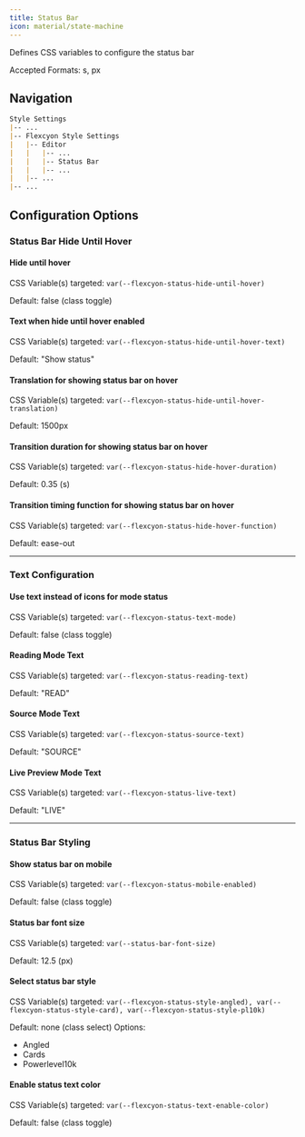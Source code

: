 ```yaml
---
title: Status Bar
icon: material/state-machine
---
```


Defines CSS variables to configure the status bar

Accepted Formats: s, px

## Navigation
```md
Style Settings
|-- ...
|-- Flexcyon Style Settings
|   |-- Editor
|   |   |-- ...
|   |   |-- Status Bar
|   |   |-- ...
|   |-- ...
|-- ...
```

## Configuration Options

### Status Bar Hide Until Hover

#### Hide until hover
CSS Variable(s) targeted: `var(--flexcyon-status-hide-until-hover)`

Default: false (class toggle)

#### Text when hide until hover enabled
CSS Variable(s) targeted: `var(--flexcyon-status-hide-until-hover-text)`

Default: "Show status"

#### Translation for showing status bar on hover
CSS Variable(s) targeted: `var(--flexcyon-status-hide-until-hover-translation)`

Default: 1500px

#### Transition duration for showing status bar on hover
CSS Variable(s) targeted: `var(--flexcyon-status-hide-hover-duration)`

Default: 0.35 (s)

#### Transition timing function for showing status bar on hover
CSS Variable(s) targeted: `var(--flexcyon-status-hide-hover-function)`

Default: ease-out

___
### Text Configuration

#### Use text instead of icons for mode status
CSS Variable(s) targeted: `var(--flexcyon-status-text-mode)`

Default: false (class toggle)

#### Reading Mode Text
CSS Variable(s) targeted: `var(--flexcyon-status-reading-text)`

Default: "READ"

#### Source Mode Text
CSS Variable(s) targeted: `var(--flexcyon-status-source-text)`

Default: "SOURCE"

#### Live Preview Mode Text
CSS Variable(s) targeted: `var(--flexcyon-status-live-text)`

Default: "LIVE"

___
### Status Bar Styling

#### Show status bar on mobile
CSS Variable(s) targeted: `var(--flexcyon-status-mobile-enabled)`

Default: false (class toggle)

#### Status bar font size
CSS Variable(s) targeted: `var(--status-bar-font-size)`

Default: 12.5 (px)

#### Select status bar style
CSS Variable(s) targeted: `var(--flexcyon-status-style-angled), var(--flexcyon-status-style-card), var(--flexcyon-status-style-pl10k)`

Default: none (class select)
Options:
- Angled
- Cards
- Powerlevel10k 

#### Enable status text color
CSS Variable(s) targeted: `var(--flexcyon-status-text-enable-color)`

Default: false (class toggle)